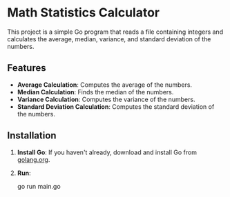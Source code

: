 # Math Statistics Calculator

This project is a simple Go program that reads a file containing integers and calculates the average, median, variance, and standard deviation of the numbers.

## Features

- **Average Calculation**: Computes the average of the numbers.
- **Median Calculation**: Finds the median of the numbers.
- **Variance Calculation**: Computes the variance of the numbers.
- **Standard Deviation Calculation**: Computes the standard deviation of the numbers.

## Installation

1. **Install Go**: If you haven't already, download and install Go from [golang.org](https://golang.org/dl/).

2. **Run**:

    go run main.go
